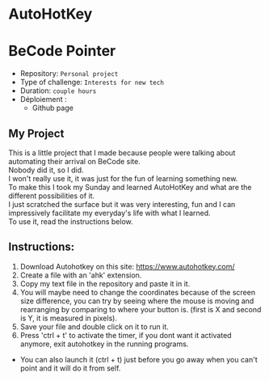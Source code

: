 # AutoHotKey

# BeCode Pointer

- Repository: `Personal project`
- Type of challenge:  `Interests for new tech`
- Duration: `couple hours`
- Déploiement :
	- Github page
## My Project
This is a little project that I made because people were talking about automating their arrival on BeCode site.  
Nobody did it, so I did.  
I won't really use it, it was just for the fun of learning something new.  
To make this I took my Sunday and learned AutoHotKey and what are the different possibilities of it.   
I just scratched the surface but it was very interesting, fun and I can impressively facilitate my everyday's life with what I learned.  
To use it, read the instructions below.  

## Instructions:  
1. Download Autohotkey on this site: https://www.autohotkey.com/
2. Create a file with an 'ahk' extension.  
3. Copy my text file in the repository and paste it in it.
4. You will maybe need to change the coordinates because of the screen size difference, you can try by seeing where the mouse is moving and rearranging by comparing to where your button is. (first is X and second is Y, it is measured in pixels).
5. Save your file and double click on it to run it.
6. Press 'ctrl + t' to activate the timer, if you dont want it activated anymore, exit autohotkey in the running programs.
- You can also launch it (ctrl + t) just before you go away when you can't point and it will do it from self.


